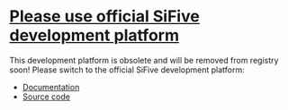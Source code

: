 # [Please use official SiFive development platform](http://docs.platformio.org/en/latest/platforms/sifive.html)


This development platform is obsolete and will be removed from registry soon!
Please switch to the official SiFive development platform:

- [Documentation](http://docs.platformio.org/en/latest/platforms/sifive.html)
- [Source code](https://github.com/platformio/platform-sifive)
